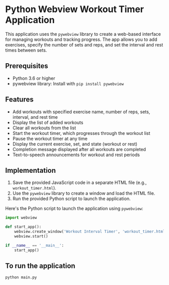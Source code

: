 # Python Webview Workout Timer Application

This application uses the `pywebview` library to create a web-based interface for managing workouts and tracking progress. The app allows you to add exercises, specify the number of sets and reps, and set the interval and rest times between sets.

## Prerequisites

- Python 3.6 or higher
- pywebview library: Install with `pip install pywebview`

## Features

- Add workouts with specified exercise name, number of reps, sets, interval, and rest time
- Display the list of added workouts
- Clear all workouts from the list
- Start the workout timer, which progresses through the workout list
- Pause the workout timer at any time
- Display the current exercise, set, and state (workout or rest)
- Completion message displayed after all workouts are completed
- Text-to-speech announcements for workout and rest periods

## Implementation

1. Save the provided JavaScript code in a separate HTML file (e.g., `workout_timer.html`).
2. Use the `pywebview` library to create a window and load the HTML file.
3. Run the provided Python script to launch the application.

Here's the Python script to launch the application using `pywebview`:

```python
import webview

def start_app():
    webview.create_window('Workout Interval Timer', 'workout_timer.html', width=800, height=600)
    webview.start()

if __name__ == '__main__':
    start_app()
```


## To run the application
```bash
python main.py
```